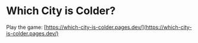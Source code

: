 # Which City is Colder?

Play the game: [https://which-city-is-colder.pages.dev/](https://which-city-is-colder.pages.dev/)
